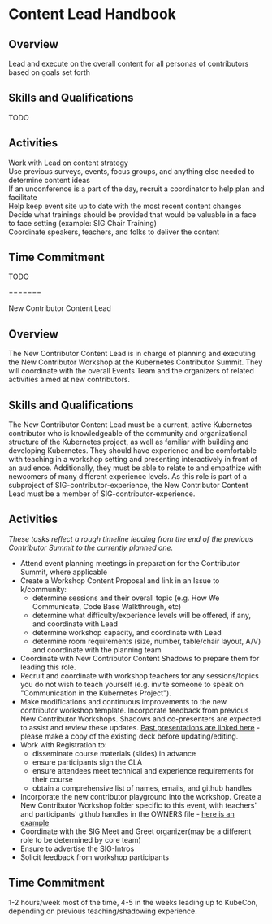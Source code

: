 # Content Lead Handbook

## Overview
Lead and execute on the overall content for all personas of contributors based on
goals set forth  

## Skills and Qualifications

TODO  

## Activities  

Work with Lead on content strategy  
Use previous surveys, events, focus groups, and anything else needed to determine content ideas  
If an unconference is a part of the day, recruit a coordinator to help plan and facilitate  
Help keep event site up to date with the most recent content changes  
Decide what trainings should be provided that would be valuable in a face to face setting (example: SIG Chair Training)  
Coordinate speakers, teachers, and folks to deliver the content  

## Time Commitment

TODO  


=======

New Contributor Content Lead

## Overview
The New Contributor Content Lead is in charge of planning and executing the New Contributor Workshop at the Kubernetes Contributor Summit. They will coordinate with the overall Events Team and the organizers of related activities aimed at new contributors.

## Skills and Qualifications

The New Contributor Content Lead must be a current, active Kubernetes contributor who is knowledgeable of the community and organizational structure of the Kubernetes project, as well as familiar with building and developing Kubernetes.
They should have experience and be comfortable with teaching in a workshop setting and presenting interactively in front of an audience.
Additionally, they must be able to relate to and empathize with newcomers of many different experience levels. 
As this role is part of a subproject of SIG-contributor-experience, the New Contributor Content Lead must be a member of SIG-contributor-experience.

## Activities  

*These tasks reflect a rough timeline leading from the end of the previous Contributor Summit to the currently planned one.*
- Attend event planning meetings in preparation for the Contributor Summit, where applicable
- Create a Workshop Content Proposal and link in an Issue to k/community:
    - determine sessions and their overall topic (e.g. How We Communicate, Code Base Walkthrough, etc)
    - determine what difficulty/experience levels will be offered, if any, and coordinate with Lead
    - determine workshop capacity, and coordinate with Lead 
    - determine room requirements (size, number, table/chair layout, A/V) and coordinate with the planning team
- Coordinate with New Contributor Content Shadows to prepare them for leading this role.
- Recruit and coordinate with workshop teachers for any sessions/topics you do not wish to teach yourself (e.g. invite someone to speak on "Communication in the Kubernetes Project").
- Make modifications and continuous improvements to the new contributor workshop template. 
Incorporate feedback from previous New Contributor Workshops.
Shadows and co-presenters are expected to assist and review these updates.
[Past presentations are linked here](https://github.com/cncf/presentations/tree/master/kubernetes) - please make a copy of the existing deck before updating/editing.
- Work with Registration to:
    - disseminate course materials (slides) in advance
    - ensure participants sign the CLA
    - ensure attendees meet technical and experience requirements for their course
    - obtain a comprehensive list of names, emails, and github handles
- Incorporate the new contributor playground into the workshop.
Create a New Contributor Workshop folder specific to this event, with teachers' and participants' github handles in the OWNERS file - [here is an example](sigs.k8s.io/contributor-playground/seattle)
- Coordinate with the SIG Meet and Greet organizer(may be a different role to be determined by core team)
- Ensure to advertise the SIG-Intros
- Solicit feedback from workshop participants

## Time Commitment

1-2 hours/week most of the time, 4-5 in the weeks leading up to KubeCon, depending on previous teaching/shadowing experience.
